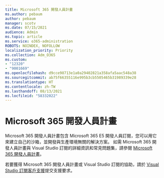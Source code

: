 ```yaml
---
title: Microsoft 365 開發人員計畫
ms.author: pebaum
author: pebaum
manager: scotv
ms.date: 07/15/2021
audience: Admin
ms.topic: article
ms.service: o365-administration
ROBOTS: NOINDEX, NOFOLLOW
localization_priority: Priority
ms.collection: Adm_O365
ms.custom:
- "12320"
- "9001669"
ms.openlocfilehash: d9cce98713e1a0a29402821a358afa5aac548a38
ms.sourcegitcommit: ab75f66355116e995b3cb5505465b31989339e28
ms.translationtype: HT
ms.contentlocale: zh-TW
ms.lasthandoff: 08/13/2021
ms.locfileid: "58332022"
---
```

# <a name="microsoft-365-developer-program"></a>Microsoft 365 開發人員計畫

Microsoft 365 開發人員計畫包含 Microsoft 365 E5 開發人員訂閱，您可以用它來建立自己的沙箱，並開發與生產環境無關的解決方案。 如需 Microsoft 365 開發人員計畫與 Visual Studio 訂閱的詳細資訊和常見問題集，請參閱 [Microsoft 365 開發人員計畫](https://docs.microsoft.com/office/developer-program/microsoft-365-developer-program)。

若要獲得 Microsoft 365 開發人員計畫或 Visual Studio 訂閱的協助，請於 [Visual Studio 訂閱客戶支援](https://visualstudio.microsoft.com/subscriptions/support/)提交支援要求。